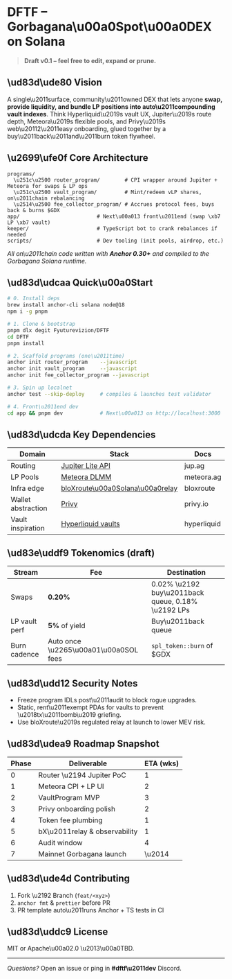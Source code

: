 # DFTF – Gorbagana\u00a0Spot\u00a0DEX on Solana

> **Draft v0.1 – feel free to edit, expand or prune.**

## \ud83d\ude80 Vision

A single\u2011surface, community\u2011owned DEX that lets anyone **swap, provide liquidity, and bundle LP positions into auto\u2011compounding vault indexes**. Think Hyperliquid\u2019s vault UX, Jupiter\u2019s route depth, Meteora\u2019s flexible pools, and Privy\u2019s web\u20112\u2011easy onboarding, glued together by a buy\u2011back\u2011and\u2011burn token flywheel.

## \u2699\ufe0f Core Architecture

```
programs/
  \u251c\u2500 router_program/        # CPI wrapper around Jupiter + Meteora for swaps & LP ops
  \u251c\u2500 vault_program/         # Mint/redeem vLP shares, on\u2011chain rebalancing
  \u2514\u2500 fee_collector_program/ # Accrues protocol fees, buys back & burns $GDX
app/                         # Next\u00a013 front\u2011end (swap \xb7 LP \xb7 vault)
keeper/                      # TypeScript bot to crank rebalances if needed
scripts/                     # Dev tooling (init pools, airdrop, etc.)
```

_All on\u2011chain code written with **Anchor 0.30+** and compiled to the Gorbagana Solana runtime._

## \ud83d\udcaa Quick\u00a0Start

```bash
# 0. Install deps
brew install anchor-cli solana node@18
npm i -g pnpm

# 1. Clone & bootstrap
pnpm dlx degit Fyuturevizion/DFTF
cd DFTF
pnpm install

# 2. Scaffold programs (one\u2011time)
anchor init router_program    --javascript
anchor init vault_program     --javascript
anchor init fee_collector_program --javascript

# 3. Spin up localnet
anchor test --skip-deploy     # compiles & launches test validator

# 4. Front\u2011end dev
cd app && pnpm dev            # Next\u00a013 on http://localhost:3000
```

## \ud83d\udcda Key Dependencies

| Domain             | Stack                                                                 | Docs        |
| ------------------ | --------------------------------------------------------------------- | ----------- |
| Routing            | [Jupiter Lite API](https://dev.jup.ag/)                               | jup.ag      |
| LP Pools           | [Meteora DLMM](https://docs.meteora.ag/)                              | meteora.ag  |
| Infra edge         | [bloXroute\u00a0Solana\u00a0relay](https://docs.bloxroute.com/)       | bloxroute   |
| Wallet abstraction | [Privy](https://docs.privy.io)                                        | privy.io    |
| Vault inspiration  | [Hyperliquid vaults](https://hyperliquid.gitbook.io/hyperliquid-docs) | hyperliquid |

## \ud83e\uddf9 Tokenomics (draft)

| Stream        | Fee                                   | Destination                                        |
| ------------- | ------------------------------------- | -------------------------------------------------- |
| Swaps         | **0.20%**                             | 0.02% \u2192 buy\u2011back queue, 0.18% \u2192 LPs |
| LP vault perf | **5%** of yield                       | Buy\u2011back queue                                |
| Burn cadence  | Auto once \u2265\u00a01\u00a0SOL fees | `spl_token::burn` of \$GDX                         |

## \ud83d\udd12 Security Notes

- Freeze program IDLs post\u2011audit to block rogue upgrades.
- Static, rent\u2011exempt PDAs for vaults to prevent \u2018tx\u2011bomb\u2019 griefing.
- Use bloXroute\u2019s regulated relay at launch to lower MEV risk.

## \ud83d\udea9 Roadmap Snapshot

| Phase | Deliverable                   | ETA (wks) |
| ----- | ----------------------------- | --------- |
| 0     | Router \u2194 Jupiter PoC     | 1         |
| 1     | Meteora CPI + LP UI           | 2         |
| 2     | VaultProgram MVP              | 3         |
| 3     | Privy onboarding polish       | 2         |
| 4     | Token fee plumbing            | 1         |
| 5     | bX\u2011relay & observability | 1         |
| 6     | Audit window                  | 4         |
| 7     | Mainnet Gorbagana launch      | \u2014    |

## \ud83d\ude4d Contributing

1. Fork \u2192 Branch (`feat/<xyz>`)
2. `anchor fmt` & `prettier` before PR
3. PR template auto\u2011runs Anchor + TS tests in CI

## \ud83d\uddc9 License

MIT or Apache\u00a02.0 \u2013\u00a0TBD.

---

_Questions?_ Open an issue or ping in **#dftf\u2011dev** Discord.
